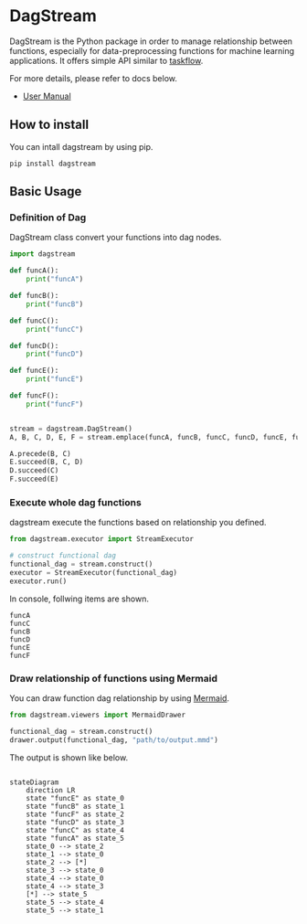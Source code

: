 # DagStream

DagStream is the Python package in order to manage relationship between functions, especially for data-preprocessing functions for machine learning applications. It offers simple API similar to [taskflow](https://github.com/taskflow/taskflow).

For more details, please refer to docs below.

- [User Manual](https://ricosjp.github.io/dagstream/)

## How to install

You can intall dagstream by using pip.

```
pip install dagstream
```

## Basic Usage

### Definition of Dag

DagStream class convert your functions into dag nodes.

```python
import dagstream

def funcA():
    print("funcA")

def funcB():
    print("funcB")

def funcC():
    print("funcC")

def funcD():
    print("funcD")

def funcE():
    print("funcE")

def funcF():
    print("funcF")


stream = dagstream.DagStream()
A, B, C, D, E, F = stream.emplace(funcA, funcB, funcC, funcD, funcE, funcF)

A.precede(B, C)
E.succeed(B, C, D)
D.succeed(C)
F.succeed(E)

```

### Execute whole dag functions

dagstream execute the functions based on relationship you defined.

```python
from dagstream.executor import StreamExecutor

# construct functional dag
functional_dag = stream.construct()
executor = StreamExecutor(functional_dag)
executor.run()
```

In console, follwing items are shown.

```
funcA
funcC
funcB
funcD
funcE
funcF
```

### Draw relationship of functions using Mermaid

You can draw function dag relationship by using [Mermaid](https://mermaid.js.org/).

```python
from dagstream.viewers import MermaidDrawer

functional_dag = stream.construct()
drawer.output(functional_dag, "path/to/output.mmd")

```

The output is shown like below.

```mermaid

stateDiagram
    direction LR
    state "funcE" as state_0
    state "funcB" as state_1
    state "funcF" as state_2
    state "funcD" as state_3
    state "funcC" as state_4
    state "funcA" as state_5
    state_0 --> state_2
    state_1 --> state_0
    state_2 --> [*]
    state_3 --> state_0
    state_4 --> state_0
    state_4 --> state_3
    [*] --> state_5
    state_5 --> state_4
    state_5 --> state_1
```
